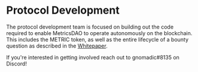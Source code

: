 # Protocol Development

The protocol development team is focused on building out the code required to enable MetricsDAO to operate autonomously on the blockchain. This includes the METRIC token, as well as the entire lifecycle of a bounty question as described in the [Whitepaper](https://metricsdao.xyz/docs/metricsdao-whitepaper-2022.pdf).



If you're interested in getting involved reach out to gnomadic#8135 on Discord!&#x20;
